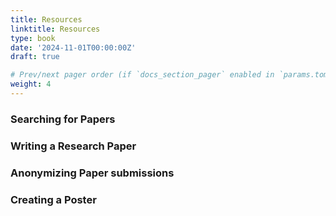 ```yaml
---
title: Resources
linktitle: Resources
type: book
date: '2024-11-01T00:00:00Z'
draft: true

# Prev/next pager order (if `docs_section_pager` enabled in `params.toml`)
weight: 4 
---
```


### Searching for Papers

### Writing a Research Paper

### Anonymizing Paper submissions


### Creating a Poster